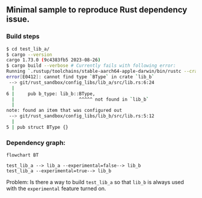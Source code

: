 ## Minimal sample to reproduce Rust dependency issue. 

### Build steps

```bash
$ cd test_lib_a/
$ cargo --version
cargo 1.73.0 (9c4383fb5 2023-08-26)
$ cargo build --verbose # Currently fails with following error:
Running `.rustup/toolchains/stable-aarch64-apple-darwin/bin/rustc --crate-name lib_a --edition=2021 git/rust_sandbox/config_libs/lib_a/src/lib.rs --error-format=json --json=diagnostic-rendered-ansi,artifacts,future-incompat --diagnostic-width=120 --crate-type lib --emit=dep-info,metadata,link -C embed-bitcode=no -C debuginfo=2 -C split-debuginfo=unpacked -C metadata=67690df7da0fe262 -C extra-filename=-67690df7da0fe262 --out-dir git/rust_sandbox/config_libs/test_lib_a/target/debug/deps -C incremental=git/rust_sandbox/config_libs/test_lib_a/target/debug/incremental -L dependency=git/rust_sandbox/config_libs/test_lib_a/target/debug/deps --extern lib_b=git/rust_sandbox/config_libs/test_lib_a/target/debug/deps/liblib_b-e851de457b7cb519.rmeta`
error[E0412]: cannot find type `BType` in crate `lib_b`
 --> git/rust_sandbox/config_libs/lib_a/src/lib.rs:6:24
  |
6 |     pub b_type: lib_b::BType,
  |                        ^^^^^ not found in `lib_b`
  |
note: found an item that was configured out
 --> git/rust_sandbox/config_libs/lib_b/src/lib.rs:5:12
  |
5 | pub struct BType {}
```

### Dependency graph: 

```mermaid
flowchart BT

test_lib_a --> lib_a --experimental=false--> lib_b
test_lib_a --experimental=true--> lib_b
```

Problem: Is there a way to build `test_lib_a` so that `lib_b` is always used with the `experimental` feature turned on.